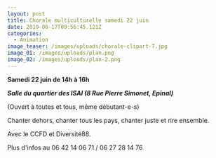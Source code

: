 ```yaml
---
layout: post
title: Chorale multiculturelle samedi 22 juin
date: 2019-06-17T09:56:45.121Z
categories:
  - Animation
image_teaser: /images/uploads/chorale-clipart-7.jpg
image_01: /images/uploads/plan.png
image_02: /images/uploads/plan-2.png
---
```

**Samedi 22 juin de 14h à 16h**

_**Salle du quartier des ISAI (8 Rue Pierre Simonet, Epinal)**_

(Ouvert à toutes et tous, même débutant-e-s)

Chanter dehors, chanter tous les pays, chanter juste et rire ensemble.

Avec le CCFD et Diversité88.

Plus d'infos au 06 42 14 06 71 / 06 27 28 14 76
